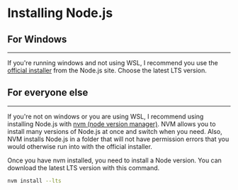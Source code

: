 # Installing Node.js

## For Windows

___

If you're running windows and not using WSL, I recommend you use the [official installer](https://nodejs.org/en/) from the Node.js site. Choose the latest LTS version.

## For everyone else

---

If you're not on windows or you are using WSL, I recommend using installing Node.js with [nvm (node version manager)](https://github.com/nvm-sh/nvm). NVM allows you to install many versions of Node.js at once and switch when you need. Also, NVM installs Node.js in a folder that will not have permission errors that you would otherwise run into with the official installer.

Once you have nvm installed, you need to install a Node version. You can download the latest LTS version with this command.

```bash
nvm install --lts
```
